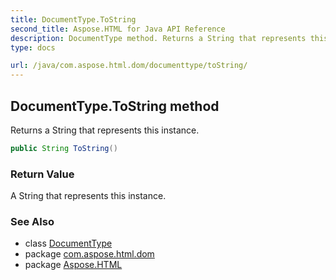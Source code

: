 ```yaml
---
title: DocumentType.ToString
second_title: Aspose.HTML for Java API Reference
description: DocumentType method. Returns a String that represents this instance
type: docs

url: /java/com.aspose.html.dom/documenttype/toString/
---
```

## DocumentType.ToString method

Returns a String that represents this instance.

```java
public String ToString()
```

### Return Value

A String that represents this instance.

### See Also

* class [DocumentType](../)
* package [com.aspose.html.dom](../../../com.aspose.html.dom/)
* package [Aspose.HTML](../../../)
